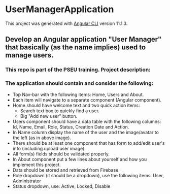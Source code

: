 # UserManagerApplication

This project was generated with [Angular CLI](https://github.com/angular/angular-cli) version 11.1.3.


## Develop an Angular application "User Manager" that basically (as the name implies) used to manage users.

### This repo is part of the PSEU training. Project description:
### The application should contain and consider the following:

* Top Nav-bar with the following items: Home, Users and About.
* Each item will navigate to a separate component (Angular component).
* Home should have welcome text and two quick action items:
     * Search text box to quickly find a user.
     * Big "Add new user" button. 
* Users component should have a data table with the following columns:
     Id, Name, Email, Role, Status, Creation Date and Action. 
* In Name column display the name of the user and the image/avatar to the left (as in above image).
* There should be at least one component that has form to add/edit user's info (including  upload user image).
* All form(s) fields should be validated properly.
* In About component put a few lines about yourself and how you implement this project.
* Data should be stored and retrieved from Firebase.
* Role dropdown (it should be a dropdown), use the following items: User, Administrator
* Status dropdown, use: Active, Locked, Disable